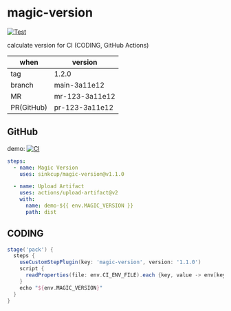 # magic-version

[![Test](https://github.com/sinkcup/magic-version/actions/workflows/ci.yml/badge.svg?branch=main)](https://github.com/sinkcup/magic-version/actions/workflows/ci.yml)

calculate version for CI (CODING, GitHub Actions)

when   | version
-------|---------
tag    | 1.2.0
branch | main-3a11e12
MR     | mr-123-3a11e12
PR(GitHub) | pr-123-3a11e12

## GitHub

demo: [![CI](https://github.com/sinkcup/magic-version-demo/actions/workflows/ci.yml/badge.svg?branch=main)](https://github.com/sinkcup/magic-version-demo/actions/runs/1119480527)

```yaml
steps:
  - name: Magic Version
    uses: sinkcup/magic-version@v1.1.0

  - name: Upload Artifact
    uses: actions/upload-artifact@v2
    with:
      name: demo-${{ env.MAGIC_VERSION }}
      path: dist
```

## CODING

```groovy
stage('pack') {
  steps {
    useCustomStepPlugin(key: 'magic-version', version: '1.1.0')
    script {
      readProperties(file: env.CI_ENV_FILE).each {key, value -> env[key] = value }
    }
    echo "${env.MAGIC_VERSION}"
  }
}
```
